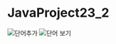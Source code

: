 # JavaProject23_2

![단어추가](https://github.com/hhaminlee/JavaProject23_2/assets/142904579/8bdd619e-b2d4-4003-8072-add43a77daae)
![단어 보기](https://github.com/hhaminlee/JavaProject23_2/assets/142904579/847e5a47-39f0-4475-bf47-2fd1e1c40b5c)

